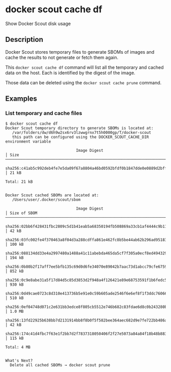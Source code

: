 # docker scout cache df

<!---MARKER_GEN_START-->
Show Docker Scout disk usage


<!---MARKER_GEN_END-->

## Description

Docker Scout stores temporary files to generate SBOMs of images and cache the results to not generate or fetch them again.

This `docker scout cache df` command will list all the temporary and cached data on the host. Each is identified by the
digest of the image.

Those data can be deleted using the `docker scout cache prune` command.

## Examples

### List temporary and cache files

```console
$ docker scout cache df
Docker Scout temporary directory to generate SBOMs is located at:
   /var/folders/dw/d6h9w2sx6rv3lzwwgrnx7t5h0000gp/T/docker-scout
   this path can be configured using the DOCKER_SCOUT_CACHE_DIR environment variable

                               Image Digest                               │ Size
──────────────────────────────────────────────────────────────────────────┼────────
  sha256:c41ab5c992deb4fe7e5da09f67a8804a46bd0592bfdf0b1847dde0e0889d2bff │ 21 kB

Total: 21 kB


Docker Scout cached SBOMs are located at:
   /Users/user/.docker/scout/sbom

                               Image Digest                               │ Size of SBOM
──────────────────────────────────────────────────────────────────────────┼───────────────
  sha256:02bb6f428431fbc2809c5d1b41eab5a68350194fb508869a33cb1af4444c9b11 │ 42 kB
  sha256:03fc002fe4f370463a8f04d3a288cdffa861e462fc8b5be44ab62b296ad95183 │ 100 kB
  sha256:088134dd33e4a2997480a1488a41c11abebda465da5cf7f305a0ecf8ed494329 │ 194 kB
  sha256:0b80b2f17aff7ee5bfb135c69d0d6fe34070e89042b7aac73d1abcc79cfe6759 │ 852 kB
  sha256:0c9e8abe31a5f17d84d5c85d3853d2f948a4f126421e89e68753591f1b6fedc5 │ 930 kB
  sha256:0d49cae0723c8d310e413736b5e91e0c59b605ade2546f6e6ef8f1f3ddc76066 │ 510 kB
  sha256:0ef04748d071c2e631bb3edce8f805cb5512e746b682c83fdae6d8c0b243280b │ 1.0 MB
  sha256:13fd22925b638bb7d2131914bb8f8b0f5f582bee364aec682d9e7fe722bb486a │ 42 kB
  sha256:174c41d4fbc7f63e1f2bb7d2f7837318050406f2f27e5073a84a84f18b48b883 │ 115 kB

Total: 4 MB


What's Next?
  Delete all cached SBOMs → docker scout prune
```
